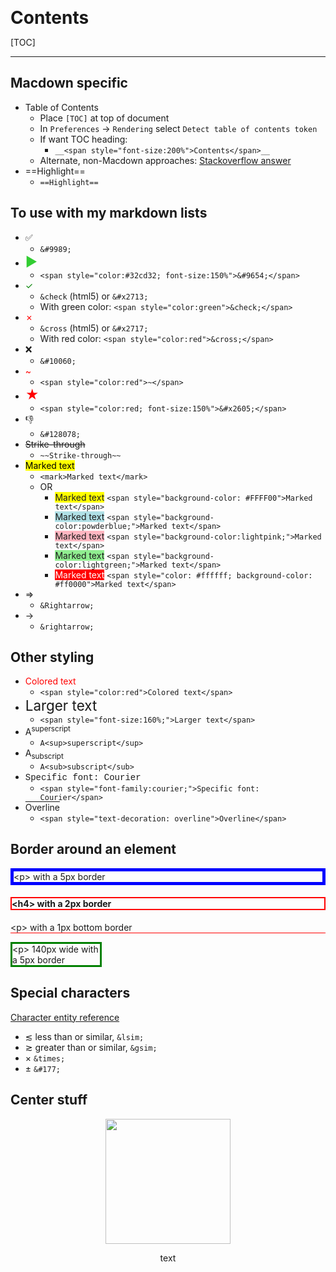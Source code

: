 __<span style="font-size:200%">Contents</span>__

[TOC]

---

## Macdown specific

- Table of Contents
    - Place `[TOC]` at top of document
    - In `Preferences` &rarr; `Rendering` select `Detect table of contents token`
    - If want TOC heading:
        - `__<span style="font-size:200%">Contents</span>__`
    - Alternate, non-Macdown approaches: [Stackoverflow answer](http://stackoverflow.com/questions/11948245/markdown-to-create-pages-and-table-of-contents)
- ==Highlight==
    - `==Highlight==`

## To use with my markdown lists

- &#9989;
    - `&#9989;`
- <span style="color:#32cd32; font-size:150%">&#9654;</span>
    - `<span style="color:#32cd32; font-size:150%">&#9654;</span>`
- <span style="color:green">&check;</span>
    - `&check` (html5) or `&#x2713;`
    - With green color: `<span style="color:green">&check;</span>`
- <span style="color:red">&cross;</span>
    - `&cross` (html5) or `&#x2717;`
    - With red color: `<span style="color:red">&cross;</span>`
- &#10060;
    - `&#10060;`
- <span style="color:red">~</span> 
    - `<span style="color:red">~</span>`
- <span style="color:red; font-size:150%">&#x2605;</span>
    - `<span style="color:red; font-size:150%">&#x2605;</span>`
- &#128078;
    - `&#128078;`
- ~~Strike-through~~
    - `~~Strike-through~~`
- <mark>Marked text</mark>
    - `<mark>Marked text</mark>`
    - OR
        - <span style="background-color: #FFFF00">Marked text</span> `<span style="background-color: #FFFF00">Marked text</span>`
        - <span style="background-color:powderblue;">Marked text</span> `<span style="background-color:powderblue;">Marked text</span>`
        - <span style="background-color:lightpink;">Marked text</span> `<span style="background-color:lightpink;">Marked text</span>`
        - <span style="background-color:lightgreen;">Marked text</span> `<span style="background-color:lightgreen;">Marked text</span>`
        - <span style="color: #ffffff; background-color: #ff0000">Marked text</span> `<span style="color: #ffffff; background-color: #ff0000">Marked text</span>`
- &Rightarrow;
    - `&Rightarrow;`
- &rightarrow;
    - `&rightarrow;`



## Other styling

- <span style="color:red">Colored text</span>
    - `<span style="color:red">Colored text</span>`
- <span style="font-size:160%;">Larger text</span>
    - `<span style="font-size:160%;">Larger text</span>`
- A<sup>superscript</sup>
    - `A<sup>superscript</sup>`
- A<sub>subscript</sub>
    - `A<sub>subscript</sub>`
- <span style="font-family:courier;">Specific font: Courier</span>
    - `<span style="font-family:courier;">Specific font: Courier</span>`
- <span style="text-decoration: overline">Overline</span>
    - `<span style="text-decoration: overline">Overline</span>`

## Border around an element

<p style="border: blue 5px solid">&lt;p&gt; with a 5px border</p>

<h4 style="border: red 2px solid">&lt;h4&gt; with a 2px border</h4>

<p style="border-bottom: red 1px solid">&lt;p&gt; with a 1px bottom border</p>

<p style="border: green 3px solid;width: 140px">&lt;p&gt; 140px wide with a 5px border</p>


## Special characters

[Character entity reference](https://dev.w3.org/html5/html-author/charref?t=1&cn=ZmxleGlibGVfcmVjc18y&iid=90409a87c37e453f94107944cfe07dfc&uid=514536360&nid=244+272699400)

- &lsim; less than or similar, `&lsim;`
- &gsim; greater than or similar, `&gsim;`
- &times; `&times;`
- &#177; `&#177;`

## Center stuff

<div align="center">
<img src="https://octodex.github.com/images/dunetocat.png" width="200">
<p>text</p>
</div>
